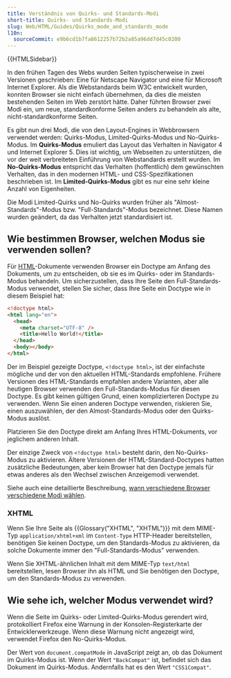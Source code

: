 ```yaml
---
title: Verständnis von Quirks- und Standards-Modi
short-title: Quirks- und Standards-Modi
slug: Web/HTML/Guides/Quirks_mode_and_standards_mode
l10n:
  sourceCommit: e9b6cd1b7fa8612257b72b2a85a96dd7d45c0200
---
```


{{HTMLSidebar}}

In den frühen Tagen des Webs wurden Seiten typischerweise in zwei Versionen geschrieben: Eine für Netscape Navigator und eine für Microsoft Internet Explorer. Als die Webstandards beim W3C entwickelt wurden, konnten Browser sie nicht einfach übernehmen, da dies die meisten bestehenden Seiten im Web zerstört hätte. Daher führten Browser zwei Modi ein, um neue, standardkonforme Seiten anders zu behandeln als alte, nicht-standardkonforme Seiten.

Es gibt nun drei Modi, die von den Layout-Engines in Webbrowsern verwendet werden: Quirks-Modus, Limited-Quirks-Modus und No-Quirks-Modus. Im **Quirks-Modus** emuliert das Layout das Verhalten in Navigator 4 und Internet Explorer 5. Dies ist wichtig, um Webseiten zu unterstützen, die vor der weit verbreiteten Einführung von Webstandards erstellt wurden. Im **No-Quirks-Modus** entspricht das Verhalten (hoffentlich) dem gewünschten Verhalten, das in den modernen HTML- und CSS-Spezifikationen beschrieben ist. Im **Limited-Quirks-Modus** gibt es nur eine sehr kleine Anzahl von Eigenheiten.

Die Modi Limited-Quirks und No-Quirks wurden früher als "Almost-Standards"-Modus bzw. "Full-Standards"-Modus bezeichnet. Diese Namen wurden geändert, da das Verhalten jetzt standardisiert ist.

## Wie bestimmen Browser, welchen Modus sie verwenden sollen?

Für [HTML](/de/docs/Web/HTML)-Dokumente verwenden Browser ein Doctype am Anfang des Dokuments, um zu entscheiden, ob sie es im Quirks- oder im Standards-Modus behandeln. Um sicherzustellen, dass Ihre Seite den Full-Standards-Modus verwendet, stellen Sie sicher, dass Ihre Seite ein Doctype wie in diesem Beispiel hat:

```html
<!doctype html>
<html lang="en">
  <head>
    <meta charset="UTF-8" />
    <title>Hello World!</title>
  </head>
  <body></body>
</html>
```

Der im Beispiel gezeigte Doctype, `<!doctype html>`, ist der einfachste mögliche und der von den aktuellen HTML-Standards empfohlene. Frühere Versionen des HTML-Standards empfahlen andere Varianten, aber alle heutigen Browser verwenden den Full-Standards-Modus für diesen Doctype. Es gibt keinen gültigen Grund, einen komplizierteren Doctype zu verwenden. Wenn Sie einen anderen Doctype verwenden, riskieren Sie, einen auszuwählen, der den Almost-Standards-Modus oder den Quirks-Modus auslöst.

Platzieren Sie den Doctype direkt am Anfang Ihres HTML-Dokuments, vor jeglichem anderen Inhalt.

Der einzige Zweck von `<!doctype html>` besteht darin, den No-Quirks-Modus zu aktivieren. Ältere Versionen der HTML-Standard-Doctypes hatten zusätzliche Bedeutungen, aber kein Browser hat den Doctype jemals für etwas anderes als den Wechsel zwischen Anzeigemodi verwendet.

Siehe auch eine detaillierte Beschreibung, [wann verschiedene Browser verschiedene Modi wählen](https://hsivonen.fi/doctype/).

### XHTML

Wenn Sie Ihre Seite als {{Glossary("XHTML", "XHTML")}} mit dem MIME-Typ `application/xhtml+xml` im `Content-Type` HTTP-Header bereitstellen, benötigen Sie keinen Doctype, um den Standards-Modus zu aktivieren, da solche Dokumente immer den "Full-Standards-Modus" verwenden.

Wenn Sie XHTML-ähnlichen Inhalt mit dem MIME-Typ `text/html` bereitstellen, lesen Browser ihn als HTML und Sie benötigen den Doctype, um den Standards-Modus zu verwenden.

## Wie sehe ich, welcher Modus verwendet wird?

Wenn die Seite im Quirks- oder Limited-Quirks-Modus gerendert wird, protokolliert Firefox eine Warnung in der Konsolen-Registerkarte der Entwicklerwerkzeuge. Wenn diese Warnung nicht angezeigt wird, verwendet Firefox den No-Quirks-Modus.

Der Wert von `document.compatMode` in JavaScript zeigt an, ob das Dokument im Quirks-Modus ist. Wenn der Wert `"BackCompat"` ist, befindet sich das Dokument im Quirks-Modus. Andernfalls hat es den Wert `"CSS1Compat"`.

